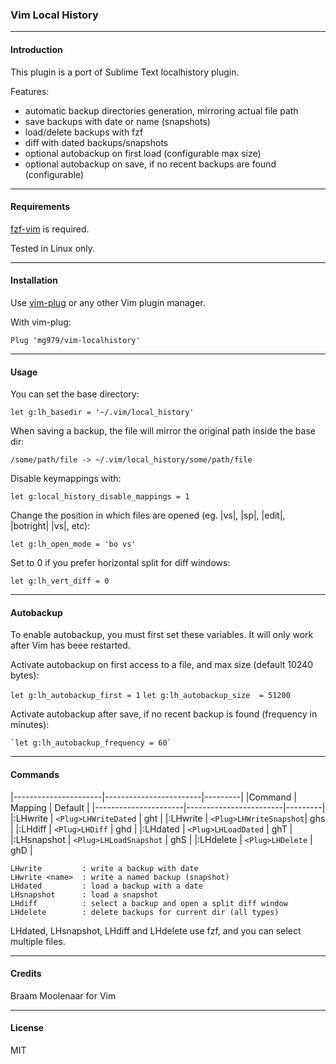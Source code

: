 ### Vim Local History


---
#### Introduction                                                

This plugin is a port of Sublime Text localhistory plugin.

Features:

* automatic backup directories generation, mirroring actual file path
* save backups with date or name (snapshots)
* load/delete backups with fzf
* diff with dated backups/snapshots
* optional autobackup on first load (configurable max size)
* optional autobackup on save, if no recent backups are found (configurable)



---
#### Requirements                                         

[fzf-vim](https://github.com/junegunn/fzf.vim) is required.

Tested in Linux only.



---
#### Installation                                         

Use [vim-plug](https://github.com/junegunn/vim-plug) or any other Vim plugin manager.

With vim-plug:

    Plug 'mg979/vim-localhistory'



---
#### Usage                                                       

You can set the base directory:

    let g:lh_basedir = '~/.vim/local_history'

When saving a backup, the file will mirror the original path inside the base dir:

    /some/path/file -> ~/.vim/local_history/some/path/file

Disable keymappings with:

    let g:local_history_disable_mappings = 1

Change the position in which files are opened (eg. |vs|, |sp|, |edit|, |botright| |vs|, etc):

    let g:lh_open_mode = 'bo vs'

Set to 0 if you prefer horizontal split for diff windows:

    let g:lh_vert_diff = 0



---
#### Autobackup                                             

To enable autobackup, you must first set these variables. It will only work
after Vim has beee restarted.

Activate autobackup on first access to a file, and max size (default 10240 bytes):

  `let g:lh_autobackup_first = 1`
  `let g:lh_autobackup_size  = 51200`

Activate autobackup after save, if no recent backup is found (frequency in minutes):

    `let g:lh_autobackup_frequency = 60`



---
#### Commands                                                  


|----------------------|------------------------|---------|
|Command               | Mapping                | Default |
|----------------------|------------------------|---------|
|:LHwrite              | `<Plug>LHWriteDated`   | ght     |
|:LHwrite <name>       | `<Plug>LHWriteSnapshot`| ghs     |
|:LHdiff               | `<Plug>LHDiff`         | ghd     |
|:LHdated              | `<Plug>LHLoadDated`    | ghT     |
|:LHsnapshot           | `<Plug>LHLoadSnapshot` | ghS     |
|:LHdelete             | `<Plug>LHDelete`       | ghD     |

    LHwrite         : write a backup with date
    LHwrite <name>  : write a named backup (snapshot)
    LHdated         : load a backup with a date
    LHsnapshot      : load a snapshot
    LHdiff          : select a backup and open a split diff window
    LHdelete        : delete backups for current dir (all types)

LHdated, LHsnapshot, LHdiff and LHdelete use fzf, and you can select multiple files.



---
#### Credits                                                   

Braam Moolenaar for Vim



---
#### License                                                   

MIT


